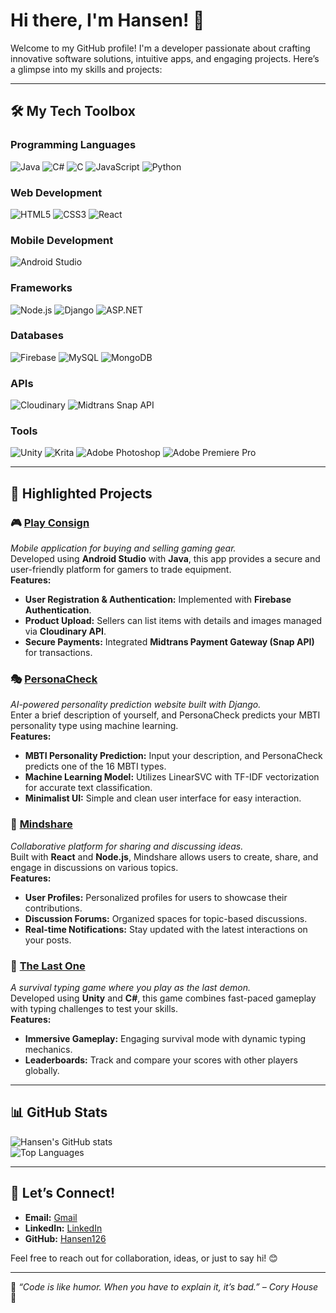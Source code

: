 # Hi there, I'm Hansen! 👋

Welcome to my GitHub profile! I'm a developer passionate about crafting innovative software solutions, intuitive apps, and engaging projects. Here’s a glimpse into my skills and projects:

---

## 🛠️ My Tech Toolbox

### **Programming Languages**  
![Java](https://img.shields.io/badge/Java-%23ED8B00.svg?style=flat-square&logo=java&logoColor=white) ![C#](https://img.shields.io/badge/C%23-%23239120.svg?style=flat-square&logo=c-sharp&logoColor=white) ![C](https://img.shields.io/badge/C-%23A8B9CC.svg?style=flat-square&logo=c&logoColor=white) ![JavaScript](https://img.shields.io/badge/JavaScript-%23F7DF1E.svg?style=flat-square&logo=javascript&logoColor=black) ![Python](https://img.shields.io/badge/Python-%2314354C.svg?style=flat-square&logo=python&logoColor=white)

### **Web Development**  
![HTML5](https://img.shields.io/badge/HTML5-%23E34F26.svg?style=flat-square&logo=html5&logoColor=white) ![CSS3](https://img.shields.io/badge/CSS3-%231572B6.svg?style=flat-square&logo=css3&logoColor=white) ![React](https://img.shields.io/badge/React-%2361DAFB.svg?style=flat-square&logo=react&logoColor=black)  

### **Mobile Development**  
![Android Studio](https://img.shields.io/badge/Android%20Studio-%233DDC84.svg?style=flat-square&logo=android-studio&logoColor=white)

### **Frameworks**  
![Node.js](https://img.shields.io/badge/Node.js-%2343853D.svg?style=flat-square&logo=node.js&logoColor=white) ![Django](https://img.shields.io/badge/Django-%23092E20.svg?style=flat-square&logo=django&logoColor=white) ![ASP.NET](https://img.shields.io/badge/ASP.NET-%235C2D91.svg?style=flat-square&logo=dot-net&logoColor=white)  

### **Databases**  
![Firebase](https://img.shields.io/badge/Firebase-%23FFCA28.svg?style=flat-square&logo=firebase&logoColor=black) ![MySQL](https://img.shields.io/badge/MySQL-%234479A1.svg?style=flat-square&logo=mysql&logoColor=white) ![MongoDB](https://img.shields.io/badge/MongoDB-%2347A248.svg?style=flat-square&logo=mongodb&logoColor=white)  

### **APIs**  
![Cloudinary](https://img.shields.io/badge/Cloudinary-%233367D6.svg?style=flat-square&logo=cloudinary&logoColor=white) ![Midtrans Snap API](https://img.shields.io/badge/Midtrans%20Snap%20API-%230073FF.svg?style=flat-square&logo=midtrans&logoColor=white)

### **Tools**  
![Unity](https://img.shields.io/badge/Unity-%23000000.svg?style=flat-square&logo=unity&logoColor=white) ![Krita](https://img.shields.io/badge/Krita-%230a9eff.svg?style=flat-square&logo=krita&logoColor=white) ![Adobe Photoshop](https://img.shields.io/badge/Adobe%20Photoshop-%2331A8FF.svg?style=flat-square&logo=adobe-photoshop&logoColor=black) ![Adobe Premiere Pro](https://img.shields.io/badge/Adobe%20Premiere%20Pro-%239999FF.svg?style=flat-square&logo=adobe-premiere-pro&logoColor=black)  

---

## 🚀 Highlighted Projects

### 🎮 [Play Consign](https://github.com/Hansen126/Play-Consign)
*Mobile application for buying and selling gaming gear.*  
Developed using **Android Studio** with **Java**, this app provides a secure and user-friendly platform for gamers to trade equipment.  
**Features:**
- **User Registration & Authentication:** Implemented with **Firebase Authentication**.
- **Product Upload:** Sellers can list items with details and images managed via **Cloudinary API**.
- **Secure Payments:** Integrated **Midtrans Payment Gateway (Snap API)** for transactions.

### 🎭 [PersonaCheck](https://github.com/Hansen126/PersonaCheck)
*AI-powered personality prediction website built with Django.*  
Enter a brief description of yourself, and PersonaCheck predicts your MBTI personality type using machine learning.  
**Features:**
- **MBTI Personality Prediction:** Input your description, and PersonaCheck predicts one of the 16 MBTI types.
- **Machine Learning Model:** Utilizes LinearSVC with TF-IDF vectorization for accurate text classification.
- **Minimalist UI:** Simple and clean user interface for easy interaction.

### 🧠 [Mindshare](https://github.com/Hansen126/Mindshare)
*Collaborative platform for sharing and discussing ideas.*  
Built with **React** and **Node.js**, Mindshare allows users to create, share, and engage in discussions on various topics.  
**Features:**
- **User Profiles:** Personalized profiles for users to showcase their contributions.
- **Discussion Forums:** Organized spaces for topic-based discussions.
- **Real-time Notifications:** Stay updated with the latest interactions on your posts.

### 👹 [The Last One](https://github.com/Hansen126/The-Last-One)
*A survival typing game where you play as the last demon.*  
Developed using **Unity** and **C#**, this game combines fast-paced gameplay with typing challenges to test your skills.  
**Features:**
- **Immersive Gameplay:** Engaging survival mode with dynamic typing mechanics.
- **Leaderboards:** Track and compare your scores with other players globally.

---

## 📊 GitHub Stats

![Hansen's GitHub stats](https://github-readme-stats.vercel.app/api?username=Hansen126&show_icons=true&theme=radical)  
![Top Languages](https://github-readme-stats.vercel.app/api/top-langs/?username=Hansen126&layout=compact&theme=radical)

---

## 🤝 Let’s Connect!

- **Email:** [Gmail](mailto:hansen126187@gmail.com)
- **LinkedIn:** [LinkedIn](https://www.linkedin.com/in/hansen126/)
- **GitHub:** [Hansen126](https://github.com/Hansen126)

Feel free to reach out for collaboration, ideas, or just to say hi! 😊

---

🌟 _“Code is like humor. When you have to explain it, it’s bad.” – Cory House_ 🌟
